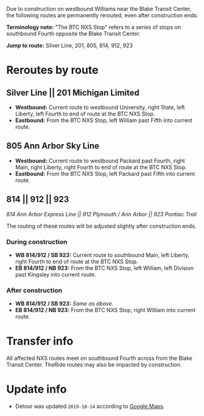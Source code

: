 Due to construction on westbound Williams near the Blake Transit Center, the following routes are permanently rerouted, even after construction ends:

**Terminology note:** "The BTC NXS Stop" refers to a series of stops on southbound Fourth opposite the Blake Transit Center.

**Jump to route:** Silver Line, 201, 805, 814, 912, 923

# Reroutes by route

## Silver Line || 201 Michigan Limited
* **Westbound:** Current route to westbound University, right State, left Liberty, left Fourth to end of route at the BTC NXS Stop.
* **Eastbound:** From the BTC NXS Stop, left William past Fifth into current route.

## 805 Ann Arbor Sky Line
* **Westbound:** Current route to westbound Packard past Fourth, right Main, right Liberty, right Fourth to end of route at the BTC NXS Stop.
* **Eastbound:** From the BTC NXS Stop, left Packard past Fifth into current route.

## 814 || 912 || 923
*814 Ann Arbor Express Line || 912 Plymouth / Ann Arbor || 923 Pontiac Trail*

The routing of these routes will be adjusted slightly after construction ends.

### During construction
* **WB 814/912 / SB 923:** Current route to southbound Main, left Liberty, right Fourth to end of route at the BTC NXS Stop.
* **EB 814/912 / NB 923:** From the BTC NXS Stop, left William, left Division past Kingsley into current route.

### After construction
* **WB 814/912 / SB 923:** *Same as above.*
* **EB 814/912 / NB 923:** From the BTC NXS Stop, right William into current route.

# Transfer info
All affected NXS routes meet on southbound Fourth across from the Blake Transit Center. TheRide routes may also be impacted by construction.

# Update info
* Detour was updated `2019-10-14` according to [Google Maps](https://www.google.com/maps/@42.2784047,-83.7455259,17.25z/data=!5m1!1e1).
